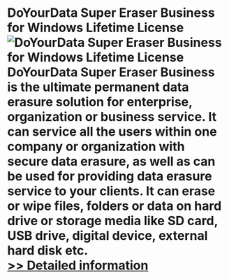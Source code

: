 # DoYourData Super Eraser Business for Windows Lifetime License<br />![DoYourData Super Eraser Business for Windows Lifetime License](https://mycommerce.akamaized.net/api/pimages/P300915321/BIG/300915321.PNG)<br />DoYourData Super Eraser Business is the ultimate permanent data erasure solution for enterprise, organization or business service. It can service all the users within one company or organization with secure data erasure, as well as can be used for providing data erasure service to your clients. It can erase or wipe files, folders or data on hard drive or storage media like SD card, USB drive, digital device, external hard disk etc.<br />[>> Detailed information](https://secure.shareit.com/shareit/product.html?productid=300915321&affiliateid=200057808)